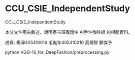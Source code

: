 # CCU_CSIE_IndependentStudy
CCU_CSIE_IndependentStudy

本分文件用來敘述、說明泰吉班專題生 AI手沖咖啡組 的相關資料。

成員: 楊淨405410016 毛胤年405410010 高靖智 鄭傑予

python VGG-16_for_DeepFashion/preprocessing.py
